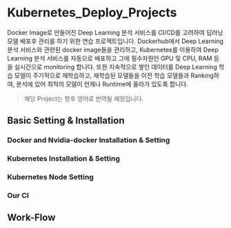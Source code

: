 # Kubernetes_Deploy_Projects

Docker Image로 만들어진 Deep Learning 분석 서비스를 CI/CD를 고려하여 딥러닝 모델 배포후 관리를 하기 위한 연습 프로젝트입니다. Dockerhub에서 Deep Learning 분석 서비스와 관련된 docker image들을 관리하고, Kubernetes를 이용하여 Deep Learning 분석 서비스를 자동으로 배포하고 그에 필수자원인 GPU 및 CPU, RAM 등을 실시간으로 monitoring 합니다. 또한 지속적으로 쌓인 데이터를 Deep Learning 학습 모델이 주기적으로 재학습하고, 재학습된 모델들을 이전 학습 모델들과 Ranking하여, 분석에 있어 최적의 모델이 언제나 Runtime에 올라가 있도록 합니다.

> 해당 Project는 향후 영어로 번역될 예정입니다.

## Basic Setting & Installation

### Docker and Nvidia-docker Installation & Setting

### Kubernetes Installation & Setting

### Kubernetes Node Setting

### Our CI 

## Work-Flow
